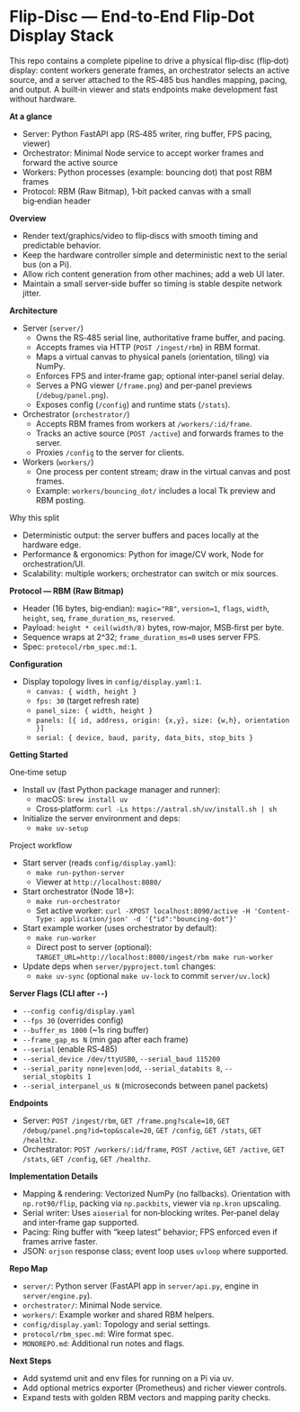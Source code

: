 # Flip‑Disc — End‑to‑End Flip‑Dot Display Stack

This repo contains a complete pipeline to drive a physical flip‑disc (flip‑dot) display: content workers generate frames, an orchestrator selects an active source, and a server attached to the RS‑485 bus handles mapping, pacing, and output. A built‑in viewer and stats endpoints make development fast without hardware.

**At a glance**
- Server: Python FastAPI app (RS‑485 writer, ring buffer, FPS pacing, viewer)
- Orchestrator: Minimal Node service to accept worker frames and forward the active source
- Workers: Python processes (example: bouncing dot) that post RBM frames
- Protocol: RBM (Raw Bitmap), 1‑bit packed canvas with a small big‑endian header


**Overview**
- Render text/graphics/video to flip‑discs with smooth timing and predictable behavior.
- Keep the hardware controller simple and deterministic next to the serial bus (on a Pi).
- Allow rich content generation from other machines; add a web UI later.
- Maintain a small server‑side buffer so timing is stable despite network jitter.


**Architecture**
- Server (`server/`)
  - Owns the RS‑485 serial line, authoritative frame buffer, and pacing.
  - Accepts frames via HTTP (`POST /ingest/rbm`) in RBM format.
  - Maps a virtual canvas to physical panels (orientation, tiling) via NumPy.
  - Enforces FPS and inter‑frame gap; optional inter‑panel serial delay.
  - Serves a PNG viewer (`/frame.png`) and per‑panel previews (`/debug/panel.png`).
  - Exposes config (`/config`) and runtime stats (`/stats`).
- Orchestrator (`orchestrator/`)
  - Accepts RBM frames from workers at `/workers/:id/frame`.
  - Tracks an active source (`POST /active`) and forwards frames to the server.
  - Proxies `/config` to the server for clients.
- Workers (`workers/`)
  - One process per content stream; draw in the virtual canvas and post frames.
  - Example: `workers/bouncing_dot/` includes a local Tk preview and RBM posting.

Why this split
- Deterministic output: the server buffers and paces locally at the hardware edge.
- Performance & ergonomics: Python for image/CV work, Node for orchestration/UI.
- Scalability: multiple workers; orchestrator can switch or mix sources.


**Protocol — RBM (Raw Bitmap)**
- Header (16 bytes, big‑endian): `magic="RB"`, `version=1`, `flags`, `width`, `height`, `seq`, `frame_duration_ms`, `reserved`.
- Payload: `height * ceil(width/8)` bytes, row‑major, MSB‑first per byte.
- Sequence wraps at 2^32; `frame_duration_ms=0` uses server FPS.
- Spec: `protocol/rbm_spec.md:1`.


**Configuration**
- Display topology lives in `config/display.yaml:1`.
  - `canvas: { width, height }`
  - `fps: 30` (target refresh rate)
  - `panel_size: { width, height }`
  - `panels: [{ id, address, origin: {x,y}, size: {w,h}, orientation }]`
  - `serial: { device, baud, parity, data_bits, stop_bits }`


**Getting Started**

One‑time setup
- Install uv (fast Python package manager and runner):
  - macOS: `brew install uv`
  - Cross‑platform: `curl -Ls https://astral.sh/uv/install.sh | sh`
- Initialize the server environment and deps:
  - `make uv-setup`

Project workflow
- Start server (reads `config/display.yaml`):
  - `make run-python-server`
  - Viewer at `http://localhost:8080/`
- Start orchestrator (Node 18+):
  - `make run-orchestrator`
  - Set active worker: `curl -XPOST localhost:8090/active -H 'Content-Type: application/json' -d '{"id":"bouncing-dot"}'`
- Start example worker (uses orchestrator by default):
  - `make run-worker`
  - Direct post to server (optional): `TARGET_URL=http://localhost:8080/ingest/rbm make run-worker`
- Update deps when `server/pyproject.toml` changes:
  - `make uv-sync` (optional `make uv-lock` to commit `server/uv.lock`)


**Server Flags (CLI after `--`)**
- `--config config/display.yaml`
- `--fps 30` (overrides config)
- `--buffer_ms 1000` (~1s ring buffer)
- `--frame_gap_ms N` (min gap after each frame)
- `--serial` (enable RS‑485)
- `--serial_device /dev/ttyUSB0`, `--serial_baud 115200`
- `--serial_parity none|even|odd`, `--serial_databits 8`, `--serial_stopbits 1`
- `--serial_interpanel_us N` (microseconds between panel packets)


**Endpoints**
- Server: `POST /ingest/rbm`, `GET /frame.png?scale=10`, `GET /debug/panel.png?id=top&scale=20`, `GET /config`, `GET /stats`, `GET /healthz`.
- Orchestrator: `POST /workers/:id/frame`, `POST /active`, `GET /active`, `GET /stats`, `GET /config`, `GET /healthz`.


**Implementation Details**
- Mapping & rendering: Vectorized NumPy (no fallbacks). Orientation with `np.rot90/flip`, packing via `np.packbits`, viewer via `np.kron` upscaling.
- Serial writer: Uses `aioserial` for non‑blocking writes. Per‑panel delay and inter‑frame gap supported.
- Pacing: Ring buffer with “keep latest” behavior; FPS enforced even if frames arrive faster.
- JSON: `orjson` response class; event loop uses `uvloop` where supported.


**Repo Map**
- `server/`: Python server (FastAPI app in `server/api.py`, engine in `server/engine.py`).
- `orchestrator/`: Minimal Node service.
- `workers/`: Example worker and shared RBM helpers.
- `config/display.yaml`: Topology and serial settings.
- `protocol/rbm_spec.md`: Wire format spec.
- `MONOREPO.md`: Additional run notes and flags.


**Next Steps**
- Add systemd unit and env files for running on a Pi via uv.
- Add optional metrics exporter (Prometheus) and richer viewer controls.
- Expand tests with golden RBM vectors and mapping parity checks.

